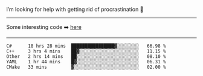 I’m looking for help with getting rid of procrastination 🤔

-----

Some interesting code :arrow_right: [here](https://github.com/zhen8838/playground)

-----

<!--START_SECTION:waka-->
```text
C#      18 hrs 28 mins  ████████████████▓░░░░░░░░   66.98 % 
C++     3 hrs 4 mins    ██▓░░░░░░░░░░░░░░░░░░░░░░   11.15 % 
Other   2 hrs 14 mins   ██░░░░░░░░░░░░░░░░░░░░░░░   08.10 % 
YAML    1 hr 44 mins    █▓░░░░░░░░░░░░░░░░░░░░░░░   06.31 % 
CMake   33 mins         ▓░░░░░░░░░░░░░░░░░░░░░░░░   02.00 % 
```
<!--END_SECTION:waka-->

<!--
**zhen8838/zhen8838** is a ✨ _special_ ✨ repository because its `README.md` (this file) appears on your GitHub profile.

Here are some ideas to get you started:

- 🔭 I’m currently working on ...
- 🌱 I’m currently learning ...
- 👯 I’m looking to collaborate on ...
 ...
- 💬 Ask me about ...
- 📫 How to reach me: ...
- 😄 Pronouns: ...
- ⚡ Fun fact: ...
-->
